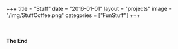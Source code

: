 +++
title = "Stuff"
date = "2016-01-01"
layout = "projects"
image = "/img/StuffCoffee.png"
categories = ["FunStuff"]
+++


<div class="stuff-img-grid">
	<img src="/img/stuff/StuffAlarm.png" alt="">
	<img src="/img/stuff/StuffBackpack.png" alt="">
	<img src="/img/stuff/StuffBoot.png" alt="">
	<img src="/img/stuff/StuffBottle.png" alt="">
	<img src="/img/stuff/StuffBurger.png" alt="">
	<img src="/img/stuff/StuffCarrott.png" alt="">
	<img src="/img/stuff/StuffCoffee.png" alt="">
	<img src="/img/stuff/StuffCola.png" alt="">
	<img src="/img/stuff/StuffCorn.png" alt="">
	<img src="/img/stuff/StuffFish.png" alt="">
	<img src="/img/stuff/StuffGameboy.png" alt="">
	<img src="/img/stuff/StuffiMac.png" alt="">
	<img src="/img/stuff/StuffLight.png" alt="">
	<img src="/img/stuff/StuffMario.png" alt="">
	<img src="/img/stuff/StuffMelone.png" alt="">
	<img src="/img/stuff/StuffMug.png" alt="">
	<img src="/img/stuff/StuffPalmtree.png" alt="">
	<img src="/img/stuff/StuffPineapple.png" alt="">
	<img src="/img/stuff/StuffRadic.png" alt="">
	<img src="/img/stuff/StuffScooter.png" alt="">
	<img src="/img/stuff/StuffSparcle.png" alt="">
	<img src="/img/stuff/StuffSurfboards.png" alt="">
	<img src="/img/stuff/StuffTetris.png" alt="">
	<img src="/img/stuff/StuffWasher.png" alt="">
</div>





<h4>The End</h4>